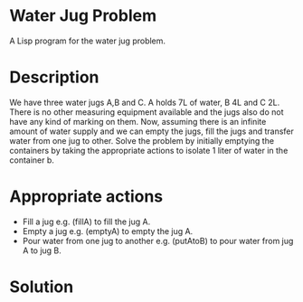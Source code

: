 # Water Jug Problem
A Lisp program for the water jug problem.

# Description
We have three water jugs A,B and C. A holds 7L of water, B 4L and C 2L. There is no other measuring equipment available and the jugs also do not have any kind of marking on them.  Now, assuming there is an infinite amount of water supply and we can empty the jugs, fill the jugs and transfer water from one jug to other. Solve the problem by initially emptying the containers by taking the appropriate actions to isolate 1 liter of water in the container b.

# Appropriate actions
- Fill a jug e.g. (fillA) to fill the jug A.
- Empty a jug e.g. (emptyA) to empty the jug A.
- Pour water from one jug to another e.g. (putAtoB) to pour water from jug A to jug B. 

# Solution
